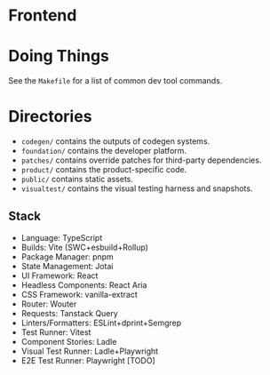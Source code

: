 # Frontend

# Doing Things

See the `Makefile` for a list of common dev tool commands.

# Directories

- `codegen/` contains the outputs of codegen systems.
- `foundation/` contains the developer platform.
- `patches/` contains override patches for third-party dependencies.
- `product/` contains the product-specific code.
- `public/` contains static assets.
- `visualtest/` contains the visual testing harness and snapshots.

## Stack

- Language: TypeScript
- Builds: Vite (SWC+esbuild+Rollup)
- Package Manager: pnpm
- State Management: Jotai
- UI Framework: React
- Headless Components: React Aria
- CSS Framework: vanilla-extract
- Router: Wouter
- Requests: Tanstack Query
- Linters/Formatters: ESLint+dprint+Semgrep
- Test Runner: Vitest
- Component Stories: Ladle
- Visual Test Runner: Ladle+Playwright
- E2E Test Runner: Playwright [TODO]
